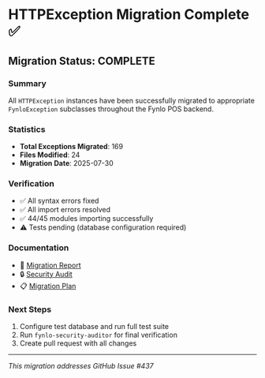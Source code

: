 # HTTPException Migration Complete ✅

## Migration Status: COMPLETE

### Summary
All `HTTPException` instances have been successfully migrated to appropriate `FynloException` subclasses throughout the Fynlo POS backend.

### Statistics
- **Total Exceptions Migrated**: 169
- **Files Modified**: 24
- **Migration Date**: 2025-07-30

### Verification
- ✅ All syntax errors fixed
- ✅ All import errors resolved
- ✅ 44/45 modules importing successfully
- ⚠️ Tests pending (database configuration required)

### Documentation
- 📄 [Migration Report](./MIGRATION_REPORT.md)
- 🔒 [Security Audit](./SECURITY_AUDIT_HTTPEXCEPTION_TO_FYNLOEXCEPTION.md)
- 📋 [Migration Plan](../tasks/todo.md)

### Next Steps
1. Configure test database and run full test suite
2. Run `fynlo-security-auditor` for final verification
3. Create pull request with all changes

---
*This migration addresses GitHub Issue #437*